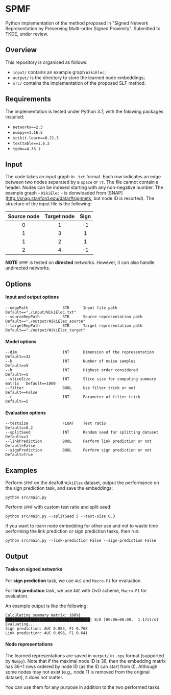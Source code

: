 # SPMF
Python implementation of the method proposed in
"Signed Network Representation by Preserving Multi-order Signed Proximity". Submitted to TKDE, under review.

## Overview
This repository is organised as follows:
- `input/` contains an example graph `WikiElec`;
- `output/` is the directory to store the learned node embeddings;
- `src/` contains the implementation of the proposed SLF method.

## Requirements
The implementation is tested under Python 3.7, with the folowing packages installed:
- `networkx==2.3`
- `numpy==1.16.5`
- `scikit-learn==0.21.3`
- `texttable==1.6.2`
- `tqdm==4.36.1`

## Input
The code takes an input graph in `.txt` format. Each row indicates an edge between two nodes separated by a `space` or `\t`. The file cannot contain a header. Nodes can be indexed starting with any non-negative number. The example graph - `WikiElec` - is donwloaded from [SNAP](http://snap.stanford.edu/data/#signnets, but node ID is resorted). The structure of the input file is the following:

| Source node | Target node | Sign |
| :-----:| :----: | :----: |
| 0 | 1 | -1 |
| 1 | 3 | 1 |
| 1 | 2 | 1 |
| 2 | 4 | -1 |

**NOTE** `SPMF` is tested on **directed** networks. However, it can also handle undirected networks.

## Options
#### Input and output options
```
--edgePath               STR      Input file path                           Default=="./input/WikiElec.txt"
--sourceRepPath          STR      Source representation path                Default=="./output/WikiElec_source"
--targetRepPath          STR      Target representation path                Default=="./output/WikiElec_target"
```
#### Model options
```
--dim                    INT      Dimension of the representation           Default==32
--k                      INT      Number of noise samples                   Default==5
--h                      INT      Highest order considered                  Default==5
--sliceSize              INT      Slice size for computing summary matrix   Default==1000
--filter                 BOOL     Use filter trick or not                   Default==False
--r                      INT      Parameter of filter trick                 Default==5
```
#### Evaluation options
```
--testsize               FLOAT    Test ratio                                Default==0.2
--splitSeed              INT      Random seed for splitting dataset         Default==1
--linkPrediction         BOOL     Perform link prediction or not            Default=False
--signPrediction         BOOL     Perform sign prediction or not            Default=True
```

## Examples
Perform `SPMF` on the deafult `WikiElec` dataset, output the performance on the sign prediction task, and save the embeddings:
```
python src/main.py
```

Perform `SPMF` with custom test ratio and split seed:
```
python src/main.py --splitSeed 5 --test-size 0.3
```

If you want to learn node embedding for other use and not to waste time performing the link prediction or sign prediction tasks, then run:
```
python src/main.py --link-prediction False --sign-prediction False
```

## Output

#### Tasks on signed networks
For **sign prediction** task, we use `AUC` and `Macro-F1` for evaluation.

For **link prediction** task, we use `AUC` with OvO scheme, `Macro-F1` for evaluation.

An example output is like the following:
```
Calculating summary matrix: 100%|█████████████████████████████████████| 8/8 [00:06<00:00,  1.17it/s]
Evaluating...
Sign prediction: AUC 0.883, F1 0.768
Link prediction: AUC 0.896, F1 0.641
```

#### Node representations
The learned representations are saved in `output/` in `.npy` format (supported by `Numpy`). Note that if the maximal node ID is 36, then the embedding matrix has 36+1 rows ordered by node ID (as the ID can start from 0). Although some nodes may not exist (e.g., node 11 is removed from the original dataset), it does not matter.

You can use them for any purpose in addition to the two performed tasks.
